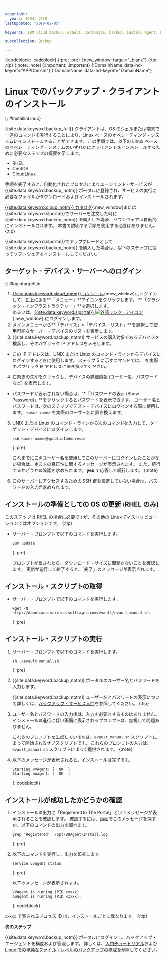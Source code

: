 ```yaml
---

copyright:
  years: 1994, 2019
lastupdated: "2019-02-05"

keywords: IBM Cloud backup, EVault, Carbonite, backup, install agent, Linux

subcollection: Backup

---
```

{:codeblock: .codeblock}
{:pre: .pre}
{:new_window: target="_blank"}
{:tip: .tip}
{:note: .note}
{:important: .important}
{:DomainName: data-hd-keyref="APPDomain"}
{:DomainName: data-hd-keyref="DomainName"}

# Linux でのバックアップ・クライアントのインストール
{: #InstallinLinux}

{{site.data.keyword.backup_full}} クライアントは、OS のシェルまたは端末で一連のコマンドを実行することにより、Linux ベースのオペレーティング・システムにインストールすることができます。 この手順では、以下の Linux ベースのオペレーティング・システムのいずれかにクライアントをインストールするために必要なステップの概要を示します。

- RHEL
- CentOS
- CloudLinux

手順を完了すると、自動化されたプロセスによりエージェント・サービスが {{site.data.keyword.backup_notm}} ポータルに登録され、サービスの実行に必要なファイルがダウンロードおよびインストールされます。

[{{site.data.keyword.cloud_notm}} カタログ](https://{DomainName}/catalog){:new_window}または {{site.data.keyword.slportal}}でサーバーを注文した時に {{site.data.keyword.backup_notm}} を購入した場合、ソフトウェアは自動的にインストールされます。 本書で説明する手順を使用する必要はありません。
{:tip}

{{site.data.keyword.slportal}}でアップグレードとして {{site.data.keyword.backup_notm}} を購入した場合は、以下のステップに従ってソフトウェアをインストールしてください。

## ターゲット・デバイス・サーバーへのログイン
{: #logintargetLin}

1. [{{site.data.keyword.cloud_notm}} コンソール](https://{DomainName}){:new_window}にログインして、左上にある**「メニュー」**アイコンをクリックします。 **「クラシック・インフラストラクチャー」**を選択します。<br/>
   あるいは、[{{site.data.keyword.slportal}} ![外部リンク・アイコン](../../icons/launch-glyph.svg "外部リンク・アイコン")](https://control.softlayer.com/){:new_window} にログインします。
2. メインメニューから**「デバイス」**>**「デバイス・リスト」**を選択して使用可能なサーバー・デバイスのリストを表示します。
3. {{site.data.keyword.backup_notm}} サービスの購入対象であるデバイスを検索し、そのパブリック IP アドレスをメモします。
  - この IP アドレスは、UNIX または Linux のコマンド・ラインからデバイスにログインするときに使用します。 ステップ 5 に示すコマンドでは、<publicIpAddress> を実際のパブリック IP アドレスに置き換えてください。
4. 右向きの矢印をクリックし、デバイスの詳細情報 (ユーザー名、パスワードなど) を表示します。
  - パスワードが表示されない場合は、**「パスワードの表示 (Show Password)」**をクリックするとパスワードを表示できます。 ユーザー名とパスワードは、次のステップでテスト・デバイスにログインする際に使用します。 `<user name>` を実際のユーザー名に置き換えます。
5. UNIX または Linux のコマンド・ラインから次のコマンドを入力して、ターゲット・デバイスにログインします。
   ```
   ssh <user name>@<publicIpAddress>
   ```
   {: pre}

   これまでにこのユーザー名を使用してこのサーバーにログインしたことがない場合は、ホストの真正性に関するメッセージが表示されます。 また、続行するかどうかの確認を求められます。 **yes** で応答して続行します。
   {:note}

6. このサーバーにアクセスするための SSH 鍵を設定していない場合は、パスワードの入力が求められます。

## インストールの準備としての OS の更新 (RHEL のみ)

このステップは RHEL の場合に必要ですが、その他の Linux ディストリビューションではオプションです。
{:tip}

- サーバー・プロンプトで以下のコマンドを実行します。
  ```
  yum update
  ```
  {: pre}

  プロンプトが出されたら、ダウンロード・サイズに問題がないことを確認します。 更新が進行して終了すると、「完了」のメッセージが表示されます。

## インストール・スクリプトの取得

- サーバー・プロンプトで以下のコマンドを実行します。
  ```
  wget -N http://downloads.service.softlayer.com/evault/evault_manual.sh
  ```
  {: pre}

## インストール・スクリプトの実行

1. サーバー・プロンプトで以下のコマンドを実行します。
   ```
   sh ./evault_manual.sh
   ```
   {: pre}

2. {{site.data.keyword.backup_notm}} ポータルのユーザー名とパスワードを入力します。

   {{site.data.keyword.backup_notm}} ユーザー名とパスワードの表示について詳しくは、[バックアップ・サービス入門](/docs/infrastructure/Backup?topic=Backup-getting-started#getting-started)を参照してください。
   {:tip}

3. ユーザー名とパスワードの入力後は、入力を必要とするものはありません。 インストールの進行に伴い画面に表示されるプロンプトは、無視して問題ありません。

   これらのプロンプトを生成しているのは、`evault_manual.sh` スクリプトによって開始されるサブスクリプトです。 これらのプロンプトの入力は、`evault_manual.sh` スクリプトによって提供されます。
   {:note}

4. 以下のメッセージが表示されると、インストールは完了です。

   ```
   Starting VVAgent: [  OK  ]
   Starting buagent: [  OK  ]
   ```
   {: codeblock}

## インストールが成功したかどうかの確認

1. インストールの出力に「Registered to The Portal」というメッセージが表示されることを確認します。 確認するには、画面でこのメッセージを探すか、以下のコマンドの出力を調べます。
   ```
   grep 'Registered'  /opt/BUAgent/Install.log
   ```
   {: pre}

2. 以下のコマンドを実行し、出力を監視します。
   ```
   service vvagent status
   ```
   {: pre}

   以下のメッセージが表示されます。
   ```
   VVAgent is running (PID xxxxx).
   buagent is running (PID xxxxx).
   ```
   {: codeblock}

  `xxxxx` で表されるプロセス ID は、インストールごとに異なります。
  {:tip}

**次のステップ**

{{site.data.keyword.backup_notm}} ポータルにログインし、バックアップ・エージェントを構成および管理します。 詳しくは、[入門チュートリアル](/docs/infrastructure/Backup?topic=Backup-getting-started#getting-started)および [Linux での単純なファイル・レベルのバックアップの構成](/docs/infrastructure/Backup?topic=Backup-configureLinuxBackup)を参照してください。
